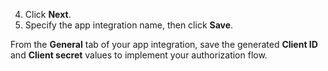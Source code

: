 4. Click **Next**.
5. Specify the app integration name, then click **Save**.

From the **General** tab of your app integration, save the generated **Client ID** and **Client secret** values to implement your authorization flow.

